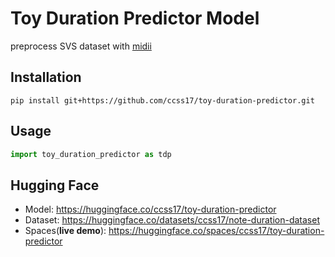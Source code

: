 
# Toy Duration Predictor Model

preprocess SVS dataset with [midii](https://github.com/ccss17/midii) 

## Installation

```shell
pip install git+https://github.com/ccss17/toy-duration-predictor.git
```

## Usage

```python
import toy_duration_predictor as tdp
```

## Hugging Face 

- Model: https://huggingface.co/ccss17/toy-duration-predictor
- Dataset: https://huggingface.co/datasets/ccss17/note-duration-dataset
- Spaces(**live demo**): https://huggingface.co/spaces/ccss17/toy-duration-predictor

